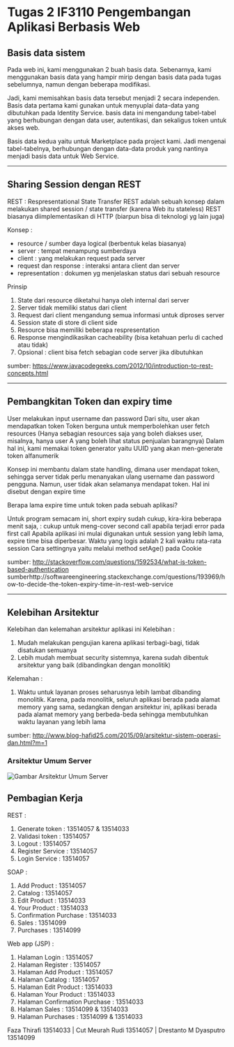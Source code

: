 # Tugas 2 IF3110 Pengembangan Aplikasi Berbasis Web

## Basis data sistem

Pada web ini, kami menggunakan 2 buah basis data. Sebenarnya, kami menggunakan basis data yang hampir mirip dengan basis data pada tugas sebelumnya, namun dengan beberapa modifikasi.

Jadi, kami memisahkan basis data tersebut menjadi 2 secara independen. Basis data pertama kami gunakan untuk menyuplai data-data yang dibutuhkan pada Identity Service. basis data ini mengandung tabel-tabel yang berhubungan dengan data user, autentikasi, dan sekaligus token untuk akses web.

Basis data kedua yaitu untuk Marketplace pada project kami. Jadi mengenai tabel-tabelnya, berhubungan dengan data-data produk yang nantinya menjadi basis data untuk Web Service.

-----

## Sharing Session dengan REST
REST : Respresentational State Transfer
REST adalah sebuah konsep dalam melakukan shared session / state transfer (karena Web itu stateless)
REST biasanya diimplementasikan di HTTP (biarpun bisa di teknologi yg lain juga)

Konsep :
- resource / sumber daya logical (berbentuk kelas biasanya)
- server : tempat menampung sumberdaya
- client : yang melakukan request pada server
- request dan response : interaksi antara client dan server
- representation : dokumen yg menjelaskan status dari sebuah resource

Prinsip
1. State dari resource diketahui hanya oleh internal dari server
2. Server tidak memiliki status dari client
3. Request dari client mengandung semua informasi untuk diproses server
4. Session state di store di client side
5. Resource bisa memiliki beberapa respresentation
6. Response mengindikasikan cacheability (bisa ketahuan perlu di cached atau tidak)
7. Opsional : client bisa fetch sebagian code server jika dibutuhkan

sumber: https://www.javacodegeeks.com/2012/10/introduction-to-rest-concepts.html

-------

## Pembangkitan Token dan expiry time

User melakukan input username dan password
Dari situ, user akan mendapatkan token
Token berguna untuk memperbolehkan user fetch resources
(Hanya sebagian resources saja yang boleh diakses user, misalnya, hanya user A yang boleh lihat status penjualan barangnya)
Dalam hal ini, kami memakai token generator yaitu UUID yang akan men-generate token alfanumerik

Konsep ini membantu dalam state handling, dimana user mendapat token, sehingga server tidak perlu menanyakan ulang username dan password pengguna. Namun, user tidak akan selamanya mendapat token. Hal ini disebut dengan expire time

Berapa lama expire time untuk token pada sebuah aplikasi?

Untuk program semacam ini, short expiry sudah cukup, kira-kira beberapa menit saja, : cukup untuk meng-cover second call apabila terjadi error pada first call
Apabila aplikasi ini mulai digunakan untuk session yang lebih lama, expire time bisa diperbesar. Waktu yang logis adalah 2 kali waktu rata-rata session
Cara settingnya yaitu melalui method setAge() pada Cookie

sumber: http://stackoverflow.com/questions/1592534/what-is-token-based-authentication
sumberhttp://softwareengineering.stackexchange.com/questions/193969/how-to-decide-the-token-expiry-time-in-rest-web-service

-----


## Kelebihan Arsitektur

Kelebihan dan kelemahan arsitektur aplikasi ini
Kelebihan :
1. Mudah melakukan pengujian karena aplikasi terbagi-bagi, tidak disatukan semuanya
2. Lebih mudah membuat security sistemnya, karena sudah dibentuk arsitektur yang baik (dibandingkan dengan monolitik)

Kelemahan :
1. Waktu untuk layanan proses seharusnya lebih lambat dibanding monolitik. Karena, pada monolitik, seluruh aplikasi berada pada alamat memory yang sama, sedangkan dengan arsitektur ini, aplikasi berada pada alamat memory yang berbeda-beda sehingga membutuhkan waktu layanan yang lebih lama

sumber: http://www.blog-hafid25.com/2015/09/arsitektur-sistem-operasi-dan.html?m=1

### Arsitektur Umum Server
![Gambar Arsitektur Umum Server](http://gitlab.informatika.org/IF3110_WebBasedDevelopment_2016/TugasBesar2_JavaAndWebService/raw/3747ba2499396d04f742a589a024876964383159/arsitektur_umum.png)




## Pembagian Kerja


REST :
1. Generate token : 13514057 & 13514033
2. Validasi token : 13514057
3. Logout : 13514057
4. Register Service : 13514057
5. Login Service : 13514057

SOAP :
1. Add Product : 13514057
2. Catalog : 13514057
3. Edit Product : 13514033
4. Your Product : 13514033
5. Confirmation Purchase : 13514033
6. Sales : 13514099
7. Purchases : 13514099

Web app (JSP) :
1. Halaman Login : 13514057
2. Halaman Register : 13514057
3. Halaman Add Product : 13514057
4. Halaman Catalog : 13514057
5. Halaman Edit Product : 13514033
6. Halaman Your Product : 13514033
7. Halaman Confirmation Purchase : 13514033
8. Halaman Sales : 13514099 & 13514033
9. Halaman Purchases : 13514099 & 13514033

Faza Thirafi 13514033 | Cut Meurah Rudi 13514057 | Drestanto M Dyasputro 13514099